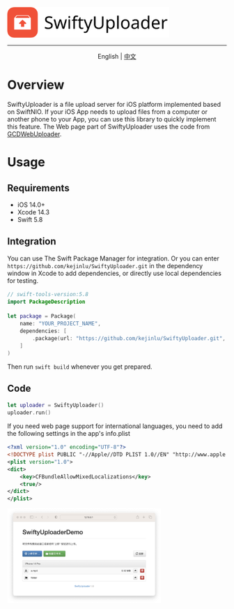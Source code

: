 <picture>
  <img src="https://raw.githubusercontent.com/kejinlu/SwiftyUploader/main/assets/logo.svg" alt="SwiftyUploader logo" height="70">
</picture>

---

<p align="center">
      English | <a href="README.zh_CN.md">中文<a/>
</p>

# Overview
SwiftyUploader is a file upload server for iOS platform implemented based on SwiftNIO. If your iOS App needs to upload files from a computer or another phone to your App, you can use this library to quickly implement this feature. The Web page part of SwiftyUploader uses the code from [GCDWebUploader](https://github.com/swisspol/GCDWebServer/tree/master/GCDWebUploader/GCDWebUploader.bundle/Contents/Resources).

# Usage

## Requirements

- iOS 14.0+
- Xcode 14.3
- Swift 5.8

## Integration
You can use The Swift Package Manager for integration. Or you can enter `https://github.com/kejinlu/SwiftyUploader.git` in the dependency window in Xcode to add dependencies, or directly use local dependencies for testing.

```swift
// swift-tools-version:5.8
import PackageDescription

let package = Package(
    name: "YOUR_PROJECT_NAME",
    dependencies: [
        .package(url: "https://github.com/kejinlu/SwiftyUploader.git", from: "1.0.0"),
    ]
)
```
Then run `swift build` whenever you get prepared.

## Code

```swift
let uploader = SwiftyUploader()
uploader.run()
```

If you need web page support for international languages, you need to add the following settings in the app's info.plist

```xml
<?xml version="1.0" encoding="UTF-8"?>
<!DOCTYPE plist PUBLIC "-//Apple//DTD PLIST 1.0//EN" "http://www.apple.com/DTDs/PropertyList-1.0.dtd">
<plist version="1.0">
<dict>
    <key>CFBundleAllowMixedLocalizations</key>
    <true/>
</dict>
</plist>
```

<picture>
  <img src="https://raw.githubusercontent.com/kejinlu/SwiftyUploader/main/assets/webui1.png" alt="SwiftyUploader logo" width="70%">
</picture>

